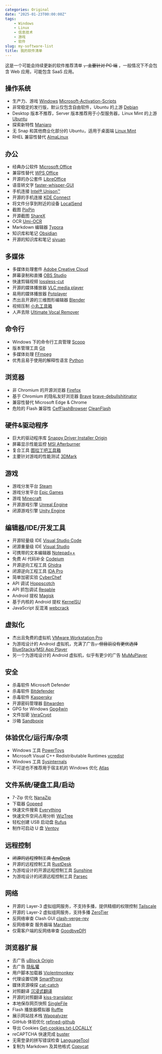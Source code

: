 ```yaml
---
categories: Original
date: "2025-01-23T00:00:00Z"
tags:
    - Windows
    - Linux
    - 信息技术
    - 游戏
    - 软件
slug: my-software-list
title: 我的软件清单
---
```


这是一个可能会持续更新的软件推荐清单 ~~，主要针对 PC 端~~ ，一般情况下不会包含 Web 应用，可能包含 SaaS 应用。

## 操作系统

- 生产力、游戏 [Windows](https://www.microsoft.com/zh-cn/software-download/windows11) [Microsoft-Activation-Scripts](https://github.com/massgravel/Microsoft-Activation-Scripts)
- 非常稳定的发行版，默认仅包含自由软件，Ubuntu 的上游 [Debian](https://www.debian.org/)
- Desktop 版本不推荐，Server 版本推荐用于小型服务器，Linux Mint 的上游 [Ubuntu](https://ubuntu.com/)
- 探索新特性 [Manjaro](https://manjaro.org/)
- 无 Snap 和其他商业化部分的 Ubuntu，适用于桌面端 [Linux Mint](https://linuxmint.com/)
- RHEL 兼容性替代 [AlmaLinux](https://almalinux.org/)

## 办公

- 经典办公软件 [Microsoft Office](https://gravesoft.dev/office_c2r_links)
- 兼容性替代 [WPS Office](https://raincandy.tech/wpsoffice_umrse/)
- 开源的办公套件 [LibreOffice](https://www.libreoffice.org/)
- 语音转文字 [faster-whisper-GUI](https://github.com/CheshireCC/faster-whisper-GUI)
- 手机连接 [Intel® Unison™](https://www.intel.com/content/www/us/en/products/docs/unison/overview.html)
- 开源的手机连接 [KDE Connect](https://kdeconnect.kde.org/)
- 将文件分享到附近的设备 [LocalSend](https://github.com/localsend/localsend)
- 截图 [PixPin](https://pixpin.cn/)
- 开源截图 [ShareX](https://github.com/ShareX/ShareX)
- OCR [Umi-OCR](https://github.com/hiroi-sora/Umi-OCR)
- Markdown 编辑器 [Typora](https://typora.io/)
- 知识库和笔记 [Obsidian](https://obsidian.md/)
- 开源的知识库和笔记 [siyuan](https://github.com/siyuan-note/siyuan)

## 多媒体

- 多媒体处理套件 [Adobe Creative Cloud](https://lemmy.dbzer0.com/c/GenP)
- 屏幕录制和直播 [OBS Studio](https://obsproject.com/)
- 快速剪辑视频 [lossless-cut](https://github.com/mifi/lossless-cut)
- 开源的媒体播放器 [VLC media player](https://www.videolan.org/vlc/)
- 易用的媒体播放器 [Potplayer](https://potplayer.daum.net/)
- 杰出且开源的三维图形编辑器 [Blender](https://www.blender.org/)
- 视频压制 [小丸工具箱](https://maruko.appinn.me/)
- 人声去除 [Ultimate Vocal Remover](https://github.com/Anjok07/ultimatevocalremovergui)

## 命令行

- Windows 下的命令行工具管理 [Scoop](https://github.com/ScoopInstaller/Scoop)
- 版本管理工具 [Git](https://git-scm.com/)
- 多媒体处理 [FFmpeg](https://www.ffmpeg.org/)
- 优秀且易于使用的解释性语言 [Python](https://www.python.org/)

## 浏览器

- 非 Chromium 的开源浏览器 [Firefox](https://www.mozilla.org/zh-CN/firefox/new/)
- 基于 Chromium 的隐私友好浏览器 [Brave](https://brave.com/) [brave-debullshitinator](https://github.com/MulesGaming/brave-debullshitinator)
- 兼容性替代 Microsoft Edge & Chrome
- 危险的 Flash 兼容性 [CefFlashBrowser](https://github.com/Mzying2001/CefFlashBrowser) [CleanFlash](https://gitlab.com/cleanflash/installer)

## 硬件&驱动程序

- 巨大的驱动程序库 [Snappy Driver Installer Origin](https://www.glenn.delahoy.com/snappy-driver-installer-origin/)
- 屏幕显示性能监控 [MSI Afterburner](https://www.msi.com/Landing/afterburner/graphics-cards)
- 复合工具 [图拉丁吧工具箱](https://www.tbtool.cn/)
- 主要针对游戏的性能测试 [3DMark](https://www.3dmark.com/)

## 游戏

- 游戏分发平台 [Steam](https://store.steampowered.com/about)
- 游戏分发平台 [Epic Games](https://store.epicgames.com/zh-CN/)
- 游戏 [Minecraft](https://github.com/HMCL-dev/HMCL)
- 开源游戏引擎 [Unreal Engine](https://www.unrealengine.com/zh-CN)
- 闭源游戏引擎 [Unity Engine](https://github.com/tylearymf/UniHacker)

## 编辑器/IDE/开发工具

- 开源轻量级 IDE [Visual Studio Code](https://code.visualstudio.com/)
- 闭源重量级 IDE [Visual Studio](https://visualstudio.microsoft.com/)
- 可携带的文本编辑器 [Notepad++](https://notepad-plus-plus.org/)
- 免费 AI 代码补全 [Codeium](https://codeium.com/)
- 开源逆向工程工具 [Ghidra](https://github.com/NationalSecurityAgency/ghidra)
- 闭源逆向工程工具 [IDA Pro](https://web.archive.org/web/20250115023908/https://kaede.jp.net/fkhexrays/)
- 简单加密实验 [CyberChef](https://github.com/gchq/CyberChef)
- API 调试 [Hoppscotch](https://github.com/hoppscotch/hoppscotch)
- API 抓包调试 [Reqable](https://reqable.com/zh-CN/)
- Android 提权 [Magisk](https://github.com/topjohnwu/Magisk)
- 基于内核的 Android 提权 [KernelSU](https://github.com/tiann/KernelSU)
- JavaScript 反混淆 [webcrack](https://github.com/j4k0xb/webcrack)

## 虚拟化

- 杰出且免费的虚拟机 [VMware Workstation Pro](https://www.vmware.com/products/desktop-hypervisor/workstation-and-fusion)
- 为游戏设计的 Android 虚拟机，充满了广告~~，但目前没有更优选择~~ [BlueStacks](https://www.bluestacks.com/bluestacks-5.html)/[MSI App Player](https://www.msi.com/Landing/appplayer)
- 另一个为游戏设计的 Android 虚拟机，似乎有更少的广告 [MuMuPlayer](https://www.mumuplayer.com/tw/)

## 安全

- 杀毒软件 Microsoft Defender
- 杀毒软件 [Bitdefender](https://www.bitdefender.com/en-us/consumer/free-antivirus)
- 杀毒软件 [Kaspersky](https://www.kaspersky.com/downloads/free-antivirus)
- 开源密码管理器 [Bitwarden](https://bitwarden.com/)
- GPG for Windows [Gpg4win](https://www.gpg4win.org/)
- 文件加密 [VeraCrypt](https://www.veracrypt.fr/en/Home.html)
- 沙箱 [Sandboxie](https://github.com/sandboxie-plus/Sandboxie)

## 体验优化/运行库/杂项

- Windows 工具 [PowerToys](https://github.com/microsoft/PowerToys)
- Microsoft Visual C++ Redistributable Runtimes [vcredist](https://github.com/abbodi1406/vcredist)
- Windows 工具 [Sysinternals](https://learn.microsoft.com/en-us/sysinternals/downloads/sysinternals-suite)
- 不可逆也不推荐用于宿主机的 Windows 优化 [Atlas](https://github.com/Atlas-OS/Atlas)

## 文件系统/硬盘工具/启动

- 7-Zip 优化 [NanaZip](https://github.com/M2Team/NanaZip)
- 下载器 [Gopeed](https://github.com/GopeedLab/gopeed)
- 快速文件搜索 [Everything](https://www.voidtools.com/zh-cn/)
- 快速文件空间占用分析 [WizTree](https://diskanalyzer.com/)
- 轻松创建 USB 启动盘 [Rufus](https://rufus.ie/zh/)
- 制作可启动 U 盘 [Ventoy](https://ventoy.net/cn/index.html)

## 远程控制

- ~~闭源的远程控制工具 [AnyDesk](https://anydesk.com/zhs)~~
- 开源的远程控制工具 [RustDesk](https://rustdesk.com/zh-cn/)
- 为游戏设计的开源远程控制工具 [Sunshine](https://github.com/LizardByte/Sunshine)
- 为游戏设计的闭源远程控制工具 [Parsec](https://parsec.app/)

## 网络

- 开源的 Layer-3 虚拟组网服务，不支持多播，提供精细的权限控制 [Tailscale](https://tailscale.com/)
- 开源的 Layer-2 虚拟组网服务，支持多播 [ZeroTier](https://www.zerotier.com/)
- 反网络审查 Clash GUI [clash-verge-rev](https://github.com/clash-verge-rev/clash-verge-rev)
- 反网络审查 服务器端 [Marzban](https://github.com/Gozargah/Marzban)
- 仅需客户端的反网络审查 [GoodbyeDPI](https://github.com/ValdikSS/GoodbyeDPI)

## 浏览器扩展

- 去广告 [uBlock Origin](https://github.com/gorhill/uBlock)
- 去广告 [隐私獾](https://privacybadger.org/zh-cn/)
- 用户脚本加载器 [Violentmonkey](https://github.com/violentmonkey/violentmonkey)
- 代理设置切换 [SmartProxy](https://github.com/salarcode/SmartProxy)
- 媒体资源嗅探 [cat-catch](https://github.com/xifangczy/cat-catch)
- 对照翻译 [沉浸式翻译](https://immersivetranslate.com/zh-Hans/)
- 开源的对照翻译 [kiss-translator](https://github.com/fishjar/kiss-translator)
- 本地保存网页快照 [SingleFile](https://github.com/gildas-lormeau/SingleFile)
- Flash 播放器模拟器 [Ruffle](https://ruffle.rs/)
- 展示网站技术栈 [Wappalyzer](https://www.wappalyzer.com/)
- GitHub 体验优化 [refined-github](https://github.com/refined-github/refined-github)
- 导出 Cookies [Get-cookies.txt-LOCALLY](https://github.com/kairi003/Get-cookies.txt-LOCALLY)
- reCAPTCHA 快速完成 [buster](https://github.com/dessant/buster)
- 无需登录的拼写错误检查 [LanguageTool](https://languagetool.org/)
- 复制为 Markdown 及其他格式 [Copycat](https://github.com/BlackGlory/Copycat)
